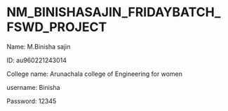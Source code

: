 # NM_BINISHASAJIN_FRIDAYBATCH_FSWD_PROJECT

Name: M.Binisha sajin
 

ID: au960221243014


College name: Arunachala college of Engineering for women



username: Binisha   


Password: 12345 
